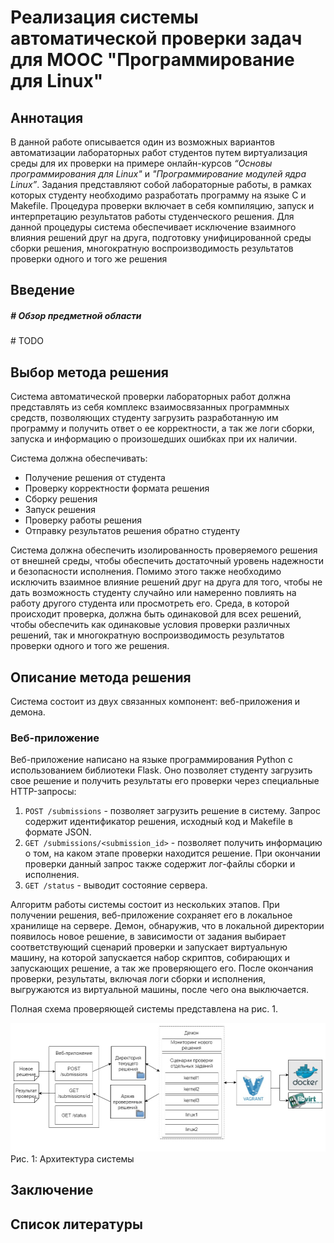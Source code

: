 # Реализация системы автоматической проверки задач для MOOC "Программирование для Linux"
## Аннотация
В данной работе описывается один из возможных вариантов автоматизации лабораторных работ студентов путем виртуализация среды для их проверки на примере онлайн-курсов _“Основы программирования для Linux"_ и _"Программирование модулей ядра Linux”_. Задания представляют собой лабораторные работы, в рамках которых студенту необходимо разработать программу на языке С и Makefile. Процедура проверки включает в себя компиляцию, запуск и интерпретацию результатов работы студенческого решения. Для данной процедуры система обеспечивает исключение взаимного влияния решений друг на друга, подготовку унифицированной среды сборки решения, многократную воспроизводимость результатов проверки одного и того же решения

## Введение


##### # Обзор предметной области
\# TODO

## Выбор метода решения
Система автоматической проверки лабораторных работ должна представлять из себя комплекс взаимосвязанных программных средств, позволяющих студенту загрузить разработанную им программу и получить ответ о ее корректности, а так же логи сборки, запуска и информацию о произошедших ошибках при их наличии.

Система должна обеспечивать:
- Получение решения от студента
- Проверку корректности формата решения
- Сборку решения
- Запуск решения
- Проверку работы решения
- Отправку результатов решения обратно студенту

Система должна обеспечить изолированность проверяемого решения от внешней среды, чтобы обеспечить достаточный уровень надежности и безопасности исполнения. Помимо этого также необходимо исключить взаимное влияние решений друг на друга для того, чтобы не дать возможность студенту случайно или намеренно повлиять на работу другого студента или просмотреть его. Среда, в которой происходит проверка, должна быть одинаковой для всех решений, чтобы обеспечить как одинаковые условия проверки различных решений, так и многократную воспроизводимость результатов проверки одного и того же решения.

## Описание метода решения
Система состоит из двух связанных компонент: веб-приложения и демона.

### Веб-приложение
Веб-приложение написано на языке программирования Python с использованием библиотеки Flask. Оно позволяет студенту загрузить свое решение и получить результаты его проверки через специальные HTTP-запросы:
1. ```POST /submissions``` - позволяет загрузить решение в систему. Запрос содержит идентификатор решения, исходный код и Makefile в формате JSON.
2. ```GET /submissions/<submission_id>``` - позволяет получить информацию о том, на каком этапе проверки находится решение. При окончании проверки данный запрос также содержит лог-файлы сборки и исполнения.
3. ```GET /status``` - выводит состояние сервера.

Алгоритм работы системы состоит из нескольких этапов. При получении решения, веб-приложение сохраняет его в локальное хранилище на сервере. Демон, обнаружив, что в локальной директории появилось новое решение, в зависимости от задания выбирает соответствующий сценарий проверки и запускает виртуальную машину, на которой запускается набор скриптов, собирающих и запускающих решение, а так же проверяющего его. После окончания проверки, результаты, включая логи сборки и исполнения, выгружаются из виртуальной машины, после чего она выключается.

Полная схема проверяющей системы представлена на рис. 1.

![Архитектура системы](arch.jpg)
Рис. 1: Архитектура системы

## Заключение

## Список литературы
